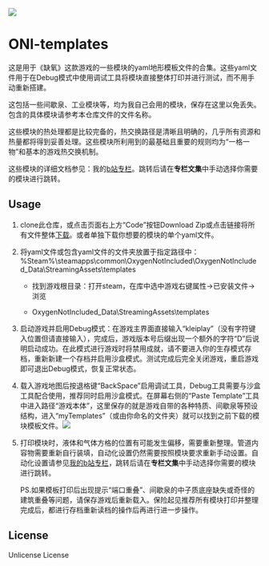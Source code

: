 

![](H:\文档\缺氧\模块yaml\imgs\top.png)

# ONl-templates

这是用于《缺氧》这款游戏的一些模块的yaml地形模板文件的合集。这些yaml文件用于在Debug模式中使用调试工具将模块直接整体打印并进行测试，而不用手动重新搭建。

这包括一些间歇泉、工业模块等，均为我自己会用的模块，保存在这里以免丢失。包含的具体模块请参考本仓库文件的文件名称。

这些模块的热处理都是比较完备的，热交换路径是清晰且明确的，几乎所有资源和热量都将得到妥善处理。这些模块所利用到的最基础且重要的规则均为“一格一物”和基本的游戏热交换机制。

这些模块的详细文档参见：我的[b站专栏]()。跳转后请在**专栏文集**中手动选择你需要的模块进行跳转。

## Usage

1. clone此仓库，或点击页面右上方“Code”按钮Download Zip或点击链接将所有文件整体[下载](https://github.com/IncubatorT/OxygenNotIncluded-templates/archive/refs/heads/main.zip)。或者单独下载你想要的模块的单个yaml文件。

2. 将yaml文件或包含yaml文件的文件夹放置于指定路径中：%Steam%\steamapps\common\OxygenNotIncluded\OxygenNotIncluded_Data\StreamingAssets\templates
   
   * 找到游戏根目录：打开steam，在库中选中游戏右键属性->已安装文件->浏览
   
   * OxygenNotIncluded_Data\StreamingAssets\templates

3. 启动游戏并启用Debug模式：在游戏主界面直接输入“kleiplay”（没有字符键入位置但请直接输入），完成后，游戏版本号后缀出现一个额外的字符“D”后说明启动成功。在此模式进行游戏时将禁用成就，请不要进入你的生存模式存档，重新新建一个存档并启用沙盒模式。测试完成后完全关闭游戏，重启游戏即可退出Debug模式，恢复正常状态。

4. 载入游戏地图后按退格键“BackSpace”启用调试工具，Debug工具需要与沙盒工具配合使用，推荐同时启用沙盒模式。在屏幕右侧的“Paste Template”工具中进入路径“游戏本体”，这里保存的就是游戏自带的各种特质、间歇泉等预设结构，进入“myTemplates”（或由你命名的文件夹）就可以找到之前下载的模块模板文件。![](H:\文档\缺氧\模块yaml\imgs\debug1.png)

5. 打印模块时，液体和气体方格的位置有可能发生偏移，需要重新整理。管道内容物需要重新自行装填，自动化设置仍然需要按照模块要求重新手动设置。自动化设置请参见[我的b站专栏]()，跳转后请在**专栏文集**中手动选择你需要的模块进行跳转。
   
   PS.如果模板打印后出现提示“端口重叠”、间歇泉的中子质底座缺失或奇怪的建筑重叠等问题，请保存游戏后重新载入。保险起见推荐所有模块打印并整理完成后，都进行存档重新读档的操作后再进行进一步操作。

## License

Unlicense License
